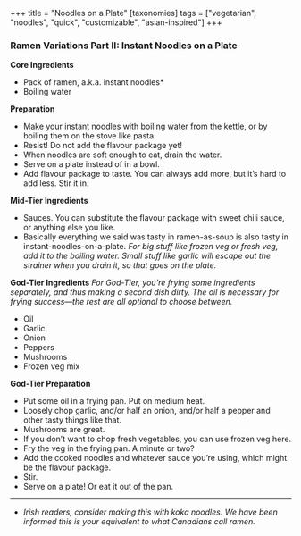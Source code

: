 +++
title = "Noodles on a Plate"
[taxonomies]
tags = ["vegetarian", "noodles", "quick", "customizable", "asian-inspired"]
+++

### Ramen Variations Part II: Instant Noodles on a Plate

**Core Ingredients**

- Pack of ramen, a.k.a. instant noodles\*
- Boiling water

**Preparation**

- Make your instant noodles with boiling water from the kettle, or by boiling them on the stove like pasta.
- Resist! Do not add the flavour package yet!
- When noodles are soft enough to eat, drain the water.
- Serve on a plate instead of in a bowl.
- Add flavour package to taste. You can always add more, but it’s hard to add less. Stir it in.

**Mid-Tier Ingredients**

- Sauces. You can substitute the flavour package with sweet chili sauce, or anything else you like.
- Basically everything we said was tasty in ramen-as-soup is also tasty in instant-noodles-on-a-plate. _For big stuff like frozen veg or fresh veg, add it to the boiling water. Small stuff like garlic will escape out the strainer when you drain it, so that goes on the plate._

**God-Tier Ingredients**
_For God-Tier, you’re frying some ingredients separately, and thus making a second dish dirty. The oil is necessary for frying success—the rest are all optional to choose between._

- Oil
- Garlic
- Onion
- Peppers
- Mushrooms
- Frozen veg mix

**God-Tier Preparation**

- Put some oil in a frying pan. Put on medium heat.
- Loosely chop garlic, and/or half an onion, and/or half a pepper and other tasty things like that.
- Mushrooms are great.
- If you don’t want to chop fresh vegetables, you can use frozen veg here.
- Fry the veg in the frying pan. A minute or two?
- Add the cooked noodles and whatever sauce you’re using, which might be the flavour package.
- Stir.
- Serve on a plate! Or eat it out of the pan.

---

- _Irish readers, consider making this with koka noodles. We have been informed this is your equivalent to what Canadians call ramen._
